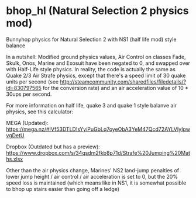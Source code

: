 # bhop_hl (Natural Selection 2 physics mod)
Bunnyhop physics for Natural Selection 2 with NS1 (half life mod) style balance

In a nutshell: Modified ground physics values, Air Control on classes Fade, Skulk, Onos, Marine and Exosuit have been negated to 0, and swapped over with Half-Life style physics. In reality, the code is actually the same as Quake 2/3 Air Strafe physics, except that there's a speed limit of 30 quake units per second (see http://steamcommunity.com/sharedfiles/filedetails/?id=830797565 for the conversion rate) and an air acceleration value of 10 * 30ups per second.

For more information on half life, quake 3 and quake 1 style balanve air physics, see this calculator:

MEGA (Updated): https://mega.nz/#!Vf53DTLD!sYyiPuGbLq7oyeObA3YeM47Qcd72AYLVIyIpwvgDetU

Dropbox (Outdated but has a preview): https://www.dropbox.com/s/34qsdm2fkb8p71d/Strafe%20Jumping%20Maths.xlsx

Other than the air physics change, Marines' NS2 land-jump penalties of lower jump height / air control / air acceleration is set to 0, but the 20% speed loss is maintained (which means like in NS1, it is somewhat possible to bhop up stairs easier than going off a ledge)
